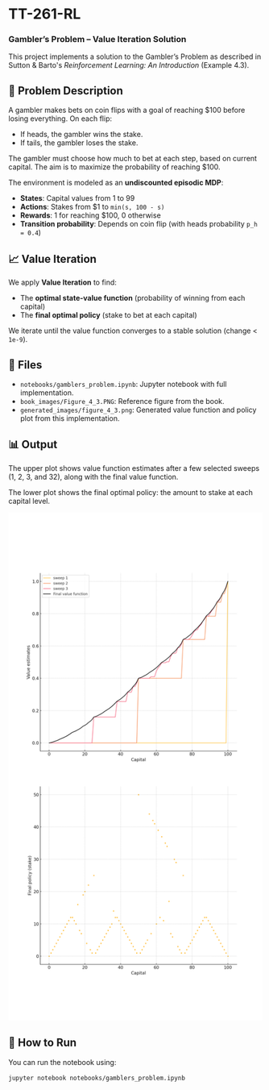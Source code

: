 # TT-261-RL

### Gambler’s Problem – Value Iteration Solution ###

This project implements a solution to the Gambler’s Problem as described in Sutton & Barto's *Reinforcement Learning: An Introduction* (Example 4.3).

## 📌 Problem Description

A gambler makes bets on coin flips with a goal of reaching \$100 before losing everything. On each flip:

- If heads, the gambler wins the stake.
- If tails, the gambler loses the stake.

The gambler must choose how much to bet at each step, based on current capital. The aim is to maximize the probability of reaching \$100.

The environment is modeled as an **undiscounted episodic MDP**:
- **States**: Capital values from 1 to 99
- **Actions**: Stakes from \$1 to `min(s, 100 - s)`
- **Rewards**: 1 for reaching \$100, 0 otherwise
- **Transition probability**: Depends on coin flip (with heads probability `p_h = 0.4`)

## 📈 Value Iteration

We apply **Value Iteration** to find:
- The **optimal state-value function** (probability of winning from each capital)
- The **final optimal policy** (stake to bet at each capital)

We iterate until the value function converges to a stable solution (change < `1e-9`).

## 🧾 Files

- `notebooks/gamblers_problem.ipynb`: Jupyter notebook with full implementation.
- `book_images/Figure_4_3.PNG`: Reference figure from the book.
- `generated_images/figure_4_3.png`: Generated value function and policy plot from this implementation.

## 📊 Output

The upper plot shows value function estimates after a few selected sweeps (1, 2, 3, and 32), along with the final value function.

The lower plot shows the final optimal policy: the amount to stake at each capital level.

<p align="center">
  <img src="./gambler-problem/generated_images/figure_4_3.png" alt="Figure 4.3 - Gambler's Problem Output" width="600">
</p>

## 🚀 How to Run

You can run the notebook using:

```bash
jupyter notebook notebooks/gamblers_problem.ipynb
